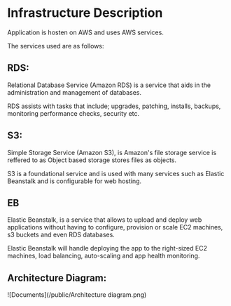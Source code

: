 # Infrastructure Description

Application is hosten on AWS and uses AWS services.

The services used are as follows:

## RDS:

Relational Database Service (Amazon RDS) is a service that aids in the administration and management of databases. 

RDS assists with tasks that include; upgrades, patching, installs, backups, monitoring performance checks, security etc.

## S3:

Simple Storage Service (Amazon S3), is Amazon's file storage service is reffered to as Object based storage stores files as objects. 

S3 is a foundational service and is used with many services such as Elastic Beanstalk and is configurable for web hosting.

## EB

Elastic Beanstalk, is a service that allows to upload and deploy web applications without having to configure, provision or scale EC2 machines, s3 buckets and even RDS databases. 

Elastic Beanstalk will handle deploying the app to the right-sized EC2 machines, load balancing, auto-scaling and app health monitoring. 

## Architecture Diagram:

![Documents](/public/Architecture diagram.png)